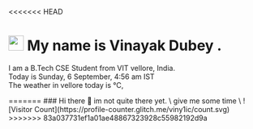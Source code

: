 <<<<<<< HEAD

<h1><img src="https://emojis.slackmojis.com/emojis/images/1531849430/4246/blob-sunglasses.gif?1531849430" width="30"/> My name is Vinayak Dubey .</h1>
<p>I am a B.Tech CSE Student from VIT vellore, India. <br> Today is Sunday, 6 September, 4:56 am IST <br> The weather in vellore today is  °C, <i>  </i><p>
=======
### Hi there 👋
im not quite there yet. \
give me some time \
![Visitor Count](https://profile-counter.glitch.me/viny1ic/count.svg)
>>>>>>> 83a037731ef1a01ae48867323928c55982192d9a
